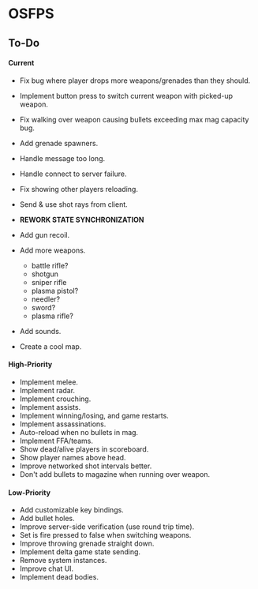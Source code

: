 # OSFPS

## To-Do

#### Current

* Fix bug where player drops more weapons/grenades than they should.



* Implement button press to switch current weapon with picked-up weapon.
* Fix walking over weapon causing bullets exceeding max mag capacity bug.
* Add grenade spawners.



* Handle message too long.
* Handle connect to server failure.
* Fix showing other players reloading.
* Send & use shot rays from client.



* **REWORK STATE SYNCHRONIZATION**
* Add gun recoil.
* Add more weapons.
  * battle rifle?
  * shotgun
  * sniper rifle
  * plasma pistol?
  * needler?
  * sword?
  * plasma rifle?
* Add sounds.
* Create a cool map.

#### High-Priority

* Implement melee.
* Implement radar.
* Implement crouching.
* Implement assists.
* Implement winning/losing, and game restarts.
* Implement assassinations.
* Auto-reload when no bullets in mag.
* Implement FFA/teams.
* Show dead/alive players in scoreboard.
* Show player names above head.
* Improve networked shot intervals better.
* Don't add bullets to magazine when running over weapon.

#### Low-Priority

* Add customizable key bindings.
* Add bullet holes.
* Improve server-side verification (use round trip time).
* Set is fire pressed to false when switching weapons.
* Improve throwing grenade straight down.
* Implement delta game state sending.
* Remove system instances.
* Improve chat UI.
* Implement dead bodies.